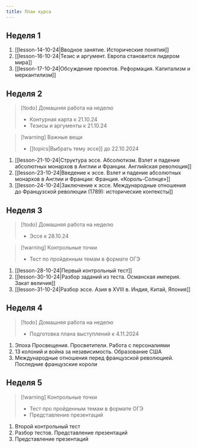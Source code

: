 ```yaml
---
title: План курса
---
```

## Неделя 1
1. [[lesson-14-10-24|Вводное занятие. Исторические понятия]]
2. [[lesson-16-10-24|Тезис и аргумент. Европа становится лидером мира]]
3. [[lesson-17-10-24|Обсуждение проектов. Реформация. Капитализм и меркантилизм]]
## Неделя 2
> [!todo] Домашняя работа на неделю
> - Контурная карта к 21.10.24
> - Тезисы и аргументы к 21.10.24

> [!warning] Важные вещи
> - [[topics|Выбрать тему эссе]] до 22.10.2024

1. [[lesson-21-10-24|Структура эссе. Абсолютизм. Взлет и падение абсолютных монархов в Англии и Франции. Английская революция]]
2. [[lesson-23-10-24|Введение к эссе. Взлет и падение абсолютных монархов в Англии и Франции: Франция. «Король-Солнце»]]
3. [[lesson-24-10-24|Заключение к эссе. Международные отношения до Французской революции (1789): исторические контексты]]
## Неделя 3

> [!todo] Домашняя работа на неделю
> - Эссе к 28.10.24

> [!warning] Контрольные точки
> - Тест по пройденным темам в формате ОГЭ

1. [[lesson-28-10-24|Первый контрольный тест]]
2. [[lesson-30-10-24|Разбор заданий из теста. Османская империя. Закат величия]]
3. [[lesson-31-10-24|Разбор эссе. Азия в XVIII в. Индия, Китай, Япония]]
## Неделя 4

> [!todo] Домашняя работа на неделю
> - Подготовка плана выступлений к 4.11.2024

1. Эпоха Просвещения. Просветители. Работа с персоналиями
2. 13 колоний и война за независимость. Образование США
3. Международные отношения перед французской революцией. Последние французские короли
## Неделя 5

> [!warning] Контрольные точки
> - Тест про пройденным темам в формате ОГЭ
> - Представление презентаций

1. Второй контрольный тест
2. Разбор тестов. Представление презентаций
3. Представление презентаций